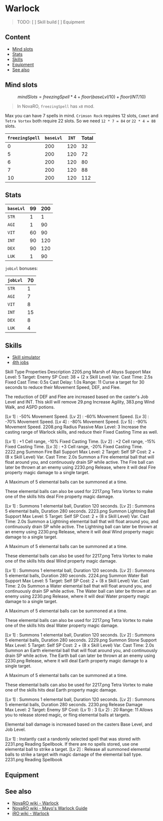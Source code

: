 # Warlock

> TODO:
> [ ] Skill build
> [ ] Equipment

## Content

- [Mind slots](#Mind-slots)
- [Stats](#Stats)
- [Skills](#Skills)
- [Equipment](#Equipment)
- [See also](#See-also)

## Mind slots

```math
mindSlots = freezingSpell * 4 + floor(baseLvl / 10) + floor (INT / 10)
```

> In NovaRO, `freezingSpell` has `x8` mod.

Max you can have 7 spells in mind.
`Crimson Rock` requires 12 slots,
`Comet` and `Tetra Vortex` both require 22 slots.
So we need `12 * 7 = 84` or `22 * 4 = 88` slots.

| `freezingSpell` | `baseLvl` | `INT` | Total |
| --------------- | --------- | ----- | ----- |
| 0               | 200       | 120   | 32    |
| 5               | 200       | 120   | 72    |
| 6               | 200       | 120   | 80    |
| 7               | 200       | 120   | 88    |
| 10              | 200       | 120   | 112   |

## Stats

| `baseLvl` | 99 | 200 |
| --------- | -- | --- |
| `STR`     | 1  | 1   |
| `AGI`     | 1  | 90  |
| `VIT`     | 60 | 90  |
| `INT`     | 90 | 120 |
| `DEX`     | 90 | 120 |
| `LUK`     | 1  | 90  |

`jobLvl` bonuses:

| `jobLvl` | 70 |
| -------- | -- |
| `STR`    | 1  |
| `AGI`    | 7  |
| `VIT`    | 8  |
| `INT`    | 15 |
| `DEX`    | 8  |
| `LUK`    | 4  |


## Skills

- [Skill simulator](https://irowiki.org/~himeyasha/skill4/wlk.html)
- [4th jobs](https://www.divine-pride.net/forum/index.php?/topic/4672-kro-fourth-class-jobs-skills-info-and-related-items-updated-16092020/&tab=comments#comment-8022)

Skill	Type	Properties	Description
2205.png Marsh of Abyss	Support	
Max Level: 5
Target: Enemy
SP Cost: 38 + (2 x Skill Level)
Var. Cast Time: 2.5s
Fixed Cast Time: 0.5s
Cast Delay: 1.0s
Range: 11
Curse a target for 30 seconds to reduce their Movement Speed, DEF, and Flee.

The reduction of DEF and Flee are increased based on the caster's Job Level and INT.
This skill will remove 29.png Increase Agility, 383.png Wind Walk, and ASPD potions.

[Lv 1] : -50% Movement Speed.
[Lv 2] : -60% Movement Speed.
[Lv 3] : -70% Movement Speed.
[Lv 4] : -80% Movement Speed.
[Lv 5] : -90% Movement Speed.
2208.png Radius	Passive	
Max Level: 3
Increase the casting range of Warlock skills, and reduce their Fixed Casting Time as well.

[Lv 1] : +1 Cell range, -10% Fixed Casting Time.
[Lv 2] : +2 Cell range, -15% Fixed Casting Time.
[Lv 3] : +3 Cell range, -20% Fixed Casting Time.
2222.png Summon Fire Ball	Support	
Max Level: 2
Target: Self
SP Cost: 2 + (8 x Skill Level)
Var. Cast Time: 2.0s
Summon a Fire elemental ball that will float around you, and continuously drain SP while active.
The Fire ball can later be thrown at an enemy using 2230.png Release, where it will deal Fire property magic damage to a single target.


A Maximum of 5 elemental balls can be summoned at a time.

These elemental balls can also be used for 2217.png Tetra Vortex to make one of the skills hits deal Fire property magic damage.


[Lv 1] : Summons 1 elemental ball, Duration 120 seconds.
[Lv 2] : Summons 5 elemental balls, Duration 280 seconds.
2223.png Summon Lightning Ball	Support	
Max Level: 5
Target: Self
SP Cost: 2 + (8 x Skill Level)
Var. Cast Time: 2.0s
Summon a Lightning elemental ball that will float around you, and continuously drain SP while active.
The Lightning ball can later be thrown at an enemy using 2230.png Release, where it will deal Wind property magic damage to a single target.


A Maximum of 5 elemental balls can be summoned at a time.

These elemental balls can also be used for 2217.png Tetra Vortex to make one of the skills hits deal Wind property magic damage.


[Lv 1] : Summons 1 elemental ball, Duration 120 seconds.
[Lv 2] : Summons 5 elemental balls, Duration 280 seconds.
2224.png Summon Water Ball	Support	
Max Level: 5
Target: Self
SP Cost: 2 + (8 x Skill Level)
Var. Cast Time: 2.0s
Summon a Water elemental ball that will float around you, and continuously drain SP while active.
The Water ball can later be thrown at an enemy using 2230.png Release, where it will deal Water property magic damage to a single target.


A Maximum of 5 elemental balls can be summoned at a time.

These elemental balls can also be used for 2217.png Tetra Vortex to make one of the skills hits deal Water property magic damage.


[Lv 1] : Summons 1 elemental ball, Duration 120 seconds.
[Lv 2] : Summons 5 elemental balls, Duration 280 seconds.
2229.png Summon Stone	Support	
Max Level: 5
Target: Self
SP Cost: 2 + (8 x Skill Level)
Var. Cast Time: 2.0s
Summon an Earth elemental ball that will float around you, and continuously drain SP while active.
The Earth ball can later be thrown at an enemy using 2230.png Release, where it will deal Earth property magic damage to a single target.


A Maximum of 5 elemental balls can be summoned at a time.

These elemental balls can also be used for 2217.png Tetra Vortex to make one of the skills hits deal Earth property magic damage.


[Lv 1] : Summons 1 elemental ball, Duration 120 seconds.
[Lv 2] : Summons 5 elemental balls, Duration 280 seconds.
2230.png Release	Damage	
Max Level: 2
Target: Enemy
SP Cost:
(Lv 1) : 3
(Lv 2) : 20
Range: 11
Allows you to release stored magic, or fling elemental balls at targets.

Elemental ball damage is increased based on the casters Base Level, and Job Level.

[Lv 1] : Instantly cast a randomly selected spell that was stored with 2231.png Reading Spellbook. If there are no spells stored, use one elemental ball to strike a target.
[Lv 2] : Release all summoned elemental balls to strike a target with magic damage of the elemental ball type.
2231.png Reading Spellbook

## Equipment

## See also

- [NovaRO wiki - Warlock](https://www.novaragnarok.com/wiki/Warlock)
- [NovaRO wiki - Mayo's Warlock Guide](https://www.novaragnarok.com/wiki/Mayo%27s_Warlock_Guide)
- [iRO wiki - Warlock](https://irowiki.org/wiki/Warlock)
